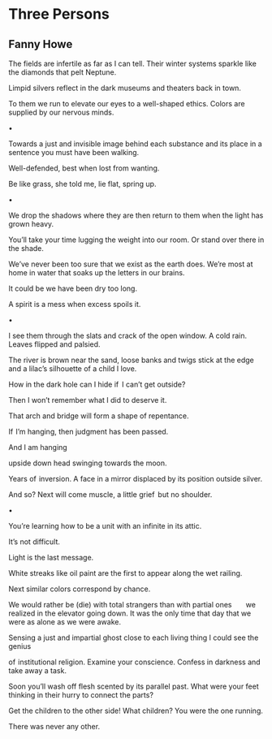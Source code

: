 # Three Persons
## Fanny Howe
The fields are infertile
as far as I can tell.
Their winter systems
sparkle like the diamonds
that pelt Neptune.

Limpid silvers
reflect in the dark
museums and theaters
back in town.

To them we run
to elevate our eyes
to a well-shaped ethics.
Colors are supplied
by our nervous minds.

•

Towards a just
and invisible image
behind each substance
and its place in a sentence
you must have been walking.

Well-defended, best
when lost from wanting.

Be like grass, she told me,
lie flat, spring up.

•

We drop the shadows where they are then
return to them
when the light has grown heavy.

You’ll take your time lugging the weight into our room.
Or stand over there in the shade.

We’ve never been too sure that we exist as the earth does.
We’re most at home in water
that soaks up the letters in our brains.

It could be we have been dry too long.

A spirit is a mess when excess spoils it.

•

I see them through the slats
and crack of the open window.
A cold rain. Leaves flipped
and palsied.

The river is brown near
the sand, loose banks and twigs
stick at the edge and a lilac’s
silhouette of a child I love.


How in the dark hole can I hide
if   I can’t get outside?


Then I won’t remember
what I did to deserve it.


That arch and bridge
will form a shape of repentance.

If  I’m hanging,
then judgment has been passed.

And I am hanging

upside down
head swinging towards the moon.

Years of  inversion.
A face in a mirror displaced
by its position outside silver.

And so?
Next will come muscle,
a little grief   but no shoulder.

•

You’re learning how to be a unit
with an infinite in its attic.

It’s not difficult.

Light is the last message.


White streaks like oil paint
are the first to appear along the wet railing.

Next similar colors
correspond by chance.


We would rather be (die) with total strangers than with partial ones
      we realized in the elevator going down.
It was the only time that day that we were as alone as we were awake.


Sensing a just
and impartial ghost
close to each living thing
I could see the genius

of  institutional religion.
Examine your conscience.
Confess in darkness
and take away a task.

Soon you’ll wash off flesh
scented by its parallel past.
What were your feet thinking in their hurry
to connect the parts?

Get the children to the other side!
What children? You were the one running.

There was never any other.